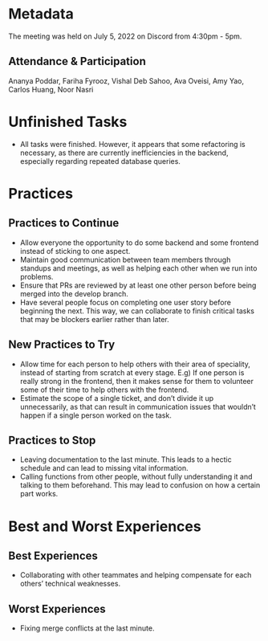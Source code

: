 # Metadata
The meeting was held on July 5, 2022 on Discord from 4:30pm - 5pm.

## Attendance & Participation
Ananya Poddar, Fariha Fyrooz, Vishal Deb Sahoo, Ava Oveisi, Amy Yao, Carlos Huang, Noor Nasri

# Unfinished Tasks
- All tasks were finished. However, it appears that some refactoring is necessary, as there are currently inefficiencies in the backend, especially regarding repeated database queries. 

# Practices
## Practices to Continue
- Allow everyone the opportunity to do some backend and some frontend instead of sticking to one aspect.
- Maintain good communication between team members through standups and meetings, as well as helping each other when we run into problems.
- Ensure that PRs are reviewed by at least one other person before being merged into the develop branch.
- Have several people focus on completing one user story before beginning the next. This way, we can collaborate to finish critical tasks that may be blockers earlier rather than later.

## New Practices to Try

-  Allow time for each person to help others with their area of speciality, instead of starting from scratch at every stage. E.g) If one person is really strong in the frontend, then it makes sense for them to volunteer some of their time to help others with the frontend.
- Estimate the scope of a single ticket, and don’t divide it up unnecessarily, as that can result in communication issues that wouldn’t happen if a single person worked on the task.

## Practices to Stop
- Leaving documentation to the last minute. This leads to a hectic schedule and can lead to missing vital information. 
- Calling functions from other people, without fully understanding it and talking to them beforehand. This may lead to confusion on how a certain part works. 

# Best and Worst Experiences
## Best Experiences
- Collaborating with other teammates and helping compensate for each others’ technical weaknesses.

## Worst Experiences
- Fixing merge conflicts at the last minute. 

